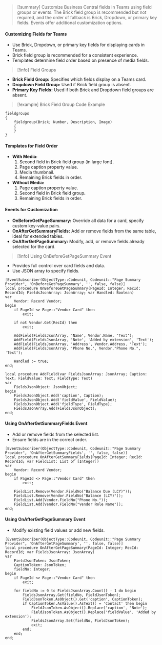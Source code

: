>[!summary]
>Customize Business Central fields in Teams using field groups or events. The Brick field group is recommended but not required, and the order of fallback is Brick, Dropdown, or primary key fields. Events offer additional customization options.

#### Customizing Fields for Teams
- Use Brick, Dropdown, or primary key fields for displaying cards in Teams.
- Brick field group is recommended for a consistent experience.
- Templates determine field order based on presence of media fields.

>[!info] Field Groups
- **Brick Field Group:** Specifies which fields display on a Teams card.
- **Dropdown Field Group:** Used if Brick field group is absent.
- **Primary Key Fields:** Used if both Brick and Dropdown field groups are absent.

>[!example] Brick Field Group Code Example
```AL
fieldgroups
{
    fieldgroup(Brick; Number, Description, Image)
    {
    }
}
```

#### Templates for Field Order
- **With Media:**
  1. Second field in Brick field group (in large font).
  2. Page caption property value.
  3. Media thumbnail.
  4. Remaining Brick fields in order.
- **Without Media:**
  1. Page caption property value.
  2. Second field in Brick field group.
  3. Remaining Brick fields in order.

#### Events for Customization
- **OnBeforeGetPageSummary:** Override all data for a card, specify custom key-value pairs.
- **OnAfterGetSummaryFields:** Add or remove fields from the same table, ideal for extended tables.
- **OnAfterGetPageSummary:** Modify, add, or remove fields already selected for the card.

>[!info] Using OnBeforeGetPageSummary Event
- Provides full control over card fields and data.
- Use JSON array to specify fields.
```AL
[EventSubscriber(ObjectType::Codeunit, Codeunit::"Page Summary Provider", 'OnBeforeGetPageSummary', '', false, false)]
local procedure OnBeforeGetPageSummary(PageId: Integer; RecId: RecordId; FieldsJsonArray: JsonArray; var Handled: Boolean)
var
    Vendor: Record Vendor;
begin
    if PageId <> Page::"Vendor Card" then
        exit;

    if not Vendor.Get(RecId) then
        exit;

    AddField(FieldsJsonArray, 'Name', Vendor.Name, 'Text');
    AddField(FieldsJsonArray, 'Note', 'Added by extension', 'Text');
    AddField(FieldsJsonArray, 'Address', Vendor.Address, 'Text');
    AddField(FieldsJsonArray, 'Phone No.', Vendor."Phone No.", 'Text');

    Handled := true;
end;

local procedure AddField(var FieldsJsonArray: JsonArray; Caption: Text; FieldValue: Text; FieldType: Text)
var
    FieldsJsonObject: JsonObject;
begin
    FieldsJsonObject.Add('caption', Caption);
    FieldsJsonObject.Add('fieldValue', FieldValue);
    FieldsJsonObject.Add('fieldType', FieldType);
    FieldsJsonArray.Add(FieldsJsonObject);
end;
```

#### Using OnAfterGetSummaryFields Event
- Add or remove fields from the selected list.
- Ensure fields are in the correct order.
```AL
[EventSubscriber(ObjectType::Codeunit, Codeunit::"Page Summary Provider", 'OnAfterGetSummaryFields', '', false, false)]
local procedure OnAfterGetSummaryFields(PageId: Integer; RecId: RecordId; var FieldList: List of [Integer])
var
    Vendor: Record Vendor;
begin
    if PageId <> Page::"Vendor Card" then
        exit;

    FieldList.Remove(Vendor.FieldNo("Balance Due (LCY)"));
    FieldList.Remove(Vendor.FieldNo("Balance (LCY)"));
    FieldList.Add(Vendor.FieldNo("Phone No."));
    FieldList.Add(Vendor.FieldNo("Vendor Role Name"));
end;
```

#### Using OnAfterGetPageSummary Event
- Modify existing field values or add new fields.
```AL
[EventSubscriber(ObjectType::Codeunit, Codeunit::"Page Summary Provider", 'OnAfterGetPageSummary', '', false, false)]
local procedure OnAfterGetPageSummary(PageId: Integer; RecId: RecordId; var FieldsJsonArray: JsonArray)
var
    FieldJsonToken: JsonToken;
    CaptionToken: JsonToken;
    fieldNo: Integer;
begin
    if PageId <> Page::"Vendor Card" then
        exit;

    for fieldNo := 0 to FieldsJsonArray.Count() - 1 do begin
        FieldsJsonArray.Get(fieldNo, FieldJsonToken);
        FieldJsonToken.AsObject().Get('caption', CaptionToken);
        if CaptionToken.AsValue().AsText() = 'Contact' then begin
            FieldJsonToken.AsObject().Replace('caption', 'Note');
            FieldJsonToken.AsObject().Replace('fieldValue', 'Added by extension');
            FieldsJsonArray.Set(fieldNo, FieldJsonToken);
            exit;
        end;
    end;
end;
```